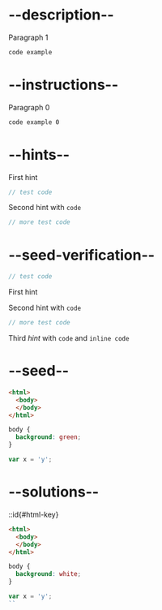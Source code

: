 # --description--

Paragraph 1

```html
code example
```

# --instructions--

Paragraph 0

```html
code example 0
```

# --hints--

First hint

```js
// test code
```


Second hint with <code>code</code>

```js
// more test code
```

# --seed-verification--

```js
// test code
```

First hint

Second hint with <code>code</code>

```js
// more test code
```

Third *hint* with <code>code</code> and `inline code`


# --seed--

```html
<html>
  <body>
  </body>
</html>
```

```css
body {
  background: green;
}
```

```js
var x = 'y';
```


# --solutions--

::id{#html-key}

```html
<html>
  <body>
  </body>
</html>
```

```css
body {
  background: white;
}
```

```js
var x = 'y';
``

